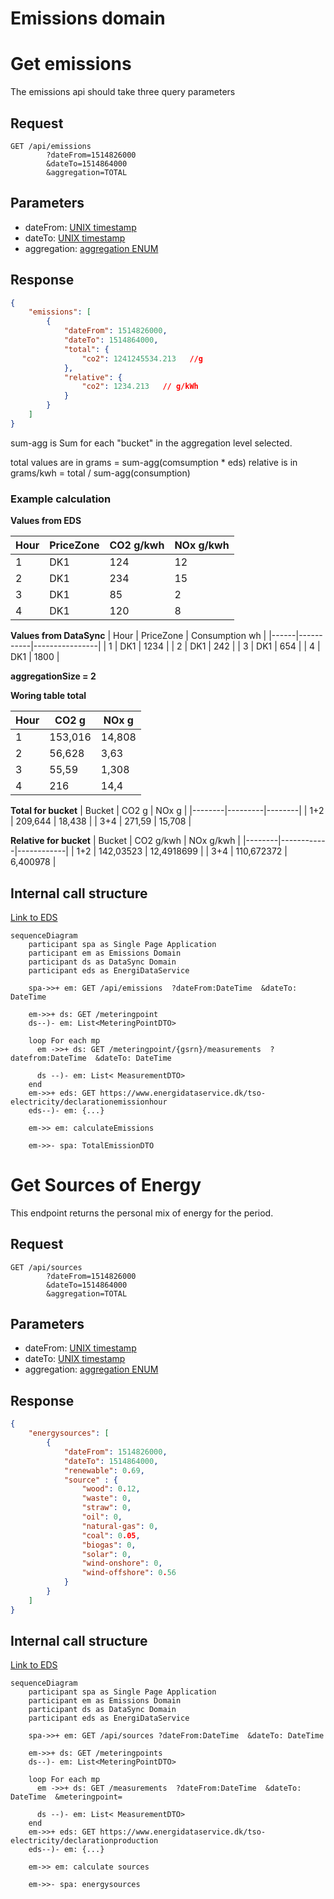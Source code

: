 
# Emissions domain

# Get emissions

The emissions api should take three query parameters

## Request

```text
GET /api/emissions
        ?dateFrom=1514826000
        &dateTo=1514864000
        &aggregation=TOTAL   
```

## Parameters

- dateFrom: [UNIX timestamp](best-practices.md#date-from-and-to)
- dateTo: [UNIX timestamp](best-practices.md#date-from-and-to)
- aggregation: [aggregation ENUM](best-practices.md#aggregation)

## Response

```json
{
    "emissions": [
        {
            "dateFrom": 1514826000, 
            "dateTo": 1514864000,  
            "total": {
                "co2": 1241245534.213   //g
            },
            "relative": {
                "co2": 1234.213   // g/kWh
            }
        }
    ]
}
```

sum-agg is Sum for each "bucket" in the aggregation level selected.

total values are in grams = sum-agg(comsumption * eds)
relative is in grams/kwh = total / sum-agg(consumption)

### Example calculation

**Values from EDS**

| Hour | PriceZone | CO2 g/kwh | NOx g/kwh |
|------|-----------|-----------|-----------|
| 1    | DK1       | 124       | 12        |
| 2    | DK1       | 234       | 15        |
| 3    | DK1       | 85        | 2         |
| 4    | DK1       | 120       | 8         |

**Values from DataSync**
| Hour | PriceZone | Consumption wh |
|------|-----------|----------------|
| 1    | DK1       | 1234           |
| 2    | DK1       | 242            |
| 3    | DK1       | 654            |
| 4    | DK1       | 1800           |

**aggregationSize = 2**

**Woring table total**

| Hour | CO2 g   | NOx g  |
|------|---------|--------|
| 1    | 153,016 | 14,808 |
| 2    | 56,628  | 3,63   |
| 3    | 55,59   | 1,308  |
| 4    | 216     | 14,4   |

**Total for bucket**
| Bucket | CO2 g   | NOx g  |
|--------|---------|--------|
| 1+2    | 209,644 | 18,438 |
| 3+4    | 271,59  | 15,708 |

**Relative for bucket**
| Bucket | CO2 g/kwh  | NOx g/kwh  |
|--------|------------|------------|
| 1+2    | 142,03523  | 12,4918699 |
| 3+4    | 110,672372 | 6,400978   |


## Internal call structure

[Link to EDS](https://www.energidataservice.dk/tso-electricity/declarationemissionhour)

```mermaid
sequenceDiagram
    participant spa as Single Page Application
    participant em as Emissions Domain
    participant ds as DataSync Domain
    participant eds as EnergiDataService

    spa->>+ em: GET /api/emissions  ?dateFrom:DateTime  &dateTo: DateTime
    
    em->>+ ds: GET /meteringpoint
    ds--)- em: List<MeteringPointDTO>
    
    loop For each mp
      em ->>+ ds: GET /meteringpoint/{gsrn}/measurements  ?datefrom:DateTime  &dateTo: DateTime 
        
      ds --)- em: List< MeasurementDTO>
    end
    em->>+ eds: GET https://www.energidataservice.dk/tso-electricity/declarationemissionhour
    eds--)- em: {...}

    em->> em: calculateEmissions

    em->>- spa: TotalEmissionDTO

```



# Get Sources of Energy

This endpoint returns the personal mix of energy for the period.
## Request

```text
GET /api/sources
        ?dateFrom=1514826000
        &dateTo=1514864000
        &aggregation=TOTAL   
```

## Parameters

- dateFrom: [UNIX timestamp](best-practices.md#date-from-and-to)
- dateTo: [UNIX timestamp](best-practices.md#date-from-and-to)
- aggregation: [aggregation ENUM](best-practices.md#aggregation)

## Response

```json
{
    "energysources": [
        {
            "dateFrom": 1514826000, 
            "dateTo": 1514864000, 
            "renewable": 0.69,
            "source" : {
                "wood": 0.12,
                "waste": 0, 
                "straw": 0,
                "oil": 0,
                "natural-gas": 0,
                "coal": 0.05,
                "biogas": 0,
                "solar": 0,
                "wind-onshore": 0,
                "wind-offshore": 0.56
            }
        }
    ]
}
```

## Internal call structure

[Link to EDS](https://www.energidataservice.dk/tso-electricity/declarationproduction)

```mermaid
sequenceDiagram
    participant spa as Single Page Application
    participant em as Emissions Domain
    participant ds as DataSync Domain
    participant eds as EnergiDataService

    spa->>+ em: GET /api/sources ?dateFrom:DateTime  &dateTo: DateTime
    
    em->>+ ds: GET /meteringpoints
    ds--)- em: List<MeteringPointDTO>
    
    loop For each mp
      em ->>+ ds: GET /measurements  ?dateFrom:DateTime  &dateTo: DateTime  &meteringpoint=
        
      ds --)- em: List< MeasurementDTO>
    end
    em->>+ eds: GET https://www.energidataservice.dk/tso-electricity/declarationproduction
    eds--)- em: {...}

    em->> em: calculate sources

    em->>- spa: energysources

```
